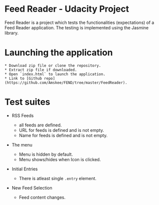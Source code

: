 # Feed Reader - Udacity Project

Feed Reader is a project which tests the functionalities (expectations) of a Feed Reader application.
The testing is implemented using the Jasmine library.

# Launching the application
	* Download zip file or clone the repository.
	* Extract zip file if downloaded.
	* Open `index.html` to launch the application.
	* Link to [Github repo](https://github.com/Amskee/FEND/tree/master/FeedReader).

# Test suites

* RSS Feeds
	* all feeds are defined.
	* URL for feeds is defined and is not empty.
	* Name for feeds is defined and is not empty.

* The menu
	* Menu is hidden by default.
	* Menu shows/hides when Icon is clicked.

* Initial Entries
	* There is atleast single `.entry` element.

* New Feed Selection
	* Feed content changes.
